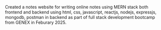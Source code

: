 Created a notes website for writing online notes using MERN stack both frontend and backend using html, css, javascript, reactjs, nodejs, expressjs, mongodb, postman in backend as part of full stack development bootcamp from GENEX in Feburary 2025.
